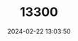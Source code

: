 ---
title: "13300"
category: "Micrarionta feralis"
draft: false
date: 2024-02-22 13:03:50
languages:
  English: ["Fraternal Snail", "San Nicolas Island Snail"]
---